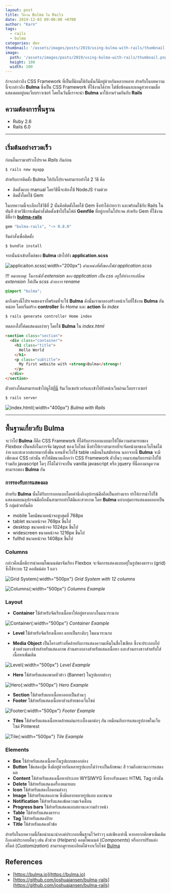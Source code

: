 ```yaml
---
layout: post
title: ใช้งาน Bulma ใน Rails
date: 2019-12-03 09:00:00 +0700
author: "Karn"
tags:
  - rails
  - bulma
categories: dev
thumbnail: '/assets/images/posts/2019/using-bulma-with-rails/thumbnail.png'
image:
  path: '/assets/images/posts/2019/using-bulma-with-rails/thumbnail.png'
  height: 100
  width: 100
---
```


ถ้าจะกล่าวถึง CSS Framework ที่เป็นที่นิยมใช้กันนั้นก็มีอยู่ด้วยกันหลากหลาย สำหรับในบทความนี้จะกล่าวถึง **Bulma** ซึ่งเป็น CSS Framework ที่ใช้งานได้ง่าย ไม่ซับซ้อนและแลดูสวยงามเมื่อแสดงผลอยู่บนเว็บบราวเซอร์ โดยในวันนี้เราจะนำ **Bulma** มาใช้งานร่วมกันกับ **Rails**

<!--more-->

## ความต้องการพื้นฐาน
- Ruby 2.6
- Rails 6.0

-----

## เริ่มต้นอย่างรวดเร็ว
ก่อนอื่นเรามาสร้างโปรเจค *Rails* กันก่อน

```bash
$ rails new myapp
```

สำหรับการติดตั้ง Bulma ให้กับโปรเจคสามารถทำได้ 2 วิธี คือ
- ติดตั้งแบบ manual โดยวิธีนี้จะต้องใช้ NodeJS ร่วมด้วย
- ติดตั้งโดยใช้ Gem

ในบทความนี้จะเลือกใช้วิธีที่ 2 นั้นคือติดตั้งโดยใช้ Gem ซึ่งทำได้ง่ายกว่า และพร้อมใช้กับ Rails ในทันที ด้วยวิธีการเพิ่มคำสั่งติดตั้งเข้าไปในไฟล์ **Gemfile** ที่อยู่ภายในโปรเจค สำหรับ Gem ที่ใช้งานมีชื่อว่า
**[bulma-rails](https://github.com/joshuajansen/bulma-rails)**

```ruby
gem "bulma-rails", "~> 0.8.0"
```

รันคำสั่งเพื่อติดตั้ง

```bash
$ bundle install
```

จากนั้นนำเข้าสไตล์ของ **Bulma** เข้าไปยัง **application.scss**

![applicaiton.scss](/assets/images/posts/2019/using-bulma-with-rails/application-scss-path.png){:width="200px"}
*ตำแหน่งที่ตั้งของไฟล์ application.scss*

*!!! หมายเหตุ: ในกรณีที่ extension ของ application เป็น css อยู่ให้ทำการเปลี่ยน extension ให้เป็น scss ด้วยการ rename*


```scss
@import "bulma";
```

มาถึงตรงนี้โปรเจคของเราก็พร้อมที่จะใช้ **Bulma** ดังนั้นเรามาลองสร้างหน้าเว็บที่ใช้งาน **Bulma** กันหน่อย
โดยเริ่มสร้าง **controller** ชื่อ *Home* และ **action** ชื่อ *index*
```bash
$ rails generate controller Home index
```

ทดลองใส่โค้ดแสดงผลง่ายๆ โดยใช้ **Bulma** ใน *index.html*
```html
<section class="section">
  <div class="container">
    <h1 class="title">
      Hello World
    </h1>
    <p class="subtitle">
      My first website with <strong>Bulma</strong>!
    </p>
  </div>
</section>
```

ตัวอย่างโค้ดสามารถเข้าไปดูได้[ที่นี่](https://bulma.io/documentation/overview/start/)
รันเว็บเซอร์เวอร์และเข้าไปยังหน้าเว็บผ่านเว็บบราวเซอร์
```bash
$ rails server
```

![index.html](/assets/images/posts/2019/using-bulma-with-rails/bulma-with-rails.png){:width="400px"}
*Bulma with Rails*

---
## พื้นฐานเกี่ยวกับ Bulma
จะว่าไป **Bulma** ก็คือ CSS Framework ที่ได้รับการออกแบบมาให้ใช้ความสามารถของ *Flexbox* เป็นหลักในการจัด layout ของเว็บไซด์ ซึ่งทำให้เราสามารถที่จะจัดหน้าตาของเว็บไซด์ได้ง่าย และสะดวกสบายมากยิ่งขึ้น แทนที่จะไปใช้ table เหมือนในสมัยก่อน นอกจากนี้ **Bulma** จะมีเพียงแค่ CSS เท่านั้น ทำให้มีขนาดเล็กกว่า CSS Framework ตัวอื่นๆ เหมาะสมกับการนำไปใช้ร่วมกับ javascript ใดๆ ก็ได้ไม่ว่าจะเป็น vanilla javascript หรือ jquery ที่นี้ลองมาดูความสามารถของ **Bulma** กัน

### การรองรับการแสดงผล
สำหรับ **Bulma** นั้นได้รับการออกแบบโดยคำนึงถึงอุปกรณ์มือถือเป็นอย่างแรก ทำให้การนำไปใช้แสดงผลบนอุปกรณ์มือถือนั้นสามารถทำได้ดีและสวยงาม โดย **Bulma** แบ่งกลุ่มการแสดงผลออกเป็น 5 กลุ่มด้วยกันคือ
- mobile โดยมีขนาดหน้าจอสูงสุดที่ 768px
- tablet ขนาดหน้าจอ 769px ขึ้นไป
- desktop ขนาดหน้าจอ 1024px ขึ้นไป
- widescreen ขนาดหน้าจอ 1216px ขึ้นไป
- fullhd ขนาดหน้าจอ 1408px ขึ้นไป

### Columns
กล่าวคือเมื่อมีการนำคอมโพเนนต์มาจัดเรียง Flexbox จะจัดการแสดงแบบอยุ่ในรูปของตาราง (grid) ซึ่งใช้ระบบ 12 คอลัมน์ต่อ 1 แถว

![Grid System](/assets/images/posts/2019/using-bulma-with-rails/grid-system.png){:width="500px"}
*Grid System with 12 columns*

![Columns](/assets/images/posts/2019/using-bulma-with-rails/example-columns.png){:width="500px"}
*Columns Example*

### Layout
- **Container** ใช้สำหรับจัดเรียงเนื้อหาให้อยู่ตรงกลางในแนวระนาบ

![Container](/assets/images/posts/2019/using-bulma-with-rails/example-container.png){:width="500px"}
*Container Example*

- **Level** ใช้สำหรับจัดเรียงเนื้อหา แยกเป็นระดับๆ ในแนวระนาบ

- **Media Object** เป็นโครงสร้างที่คล้ายกับการแสดงความเห็นในสื่อโซเชียล ซึ่งจะประกอบไปด้วยส่วนทางซ้ายสำหรับแสดงภาพ ส่วนตรงกลางสำหรับแสดงเนื้อหา และส่วนทางขวาสำหรับใส่เนื้อหาเพิ่มเติม

![Level](/assets/images/posts/2019/using-bulma-with-rails/example-level.png){:width="500px"}
*Level Example*

- **Hero** ใช้สำหรับแสดงพาดหัวข่าว (Banner) ในรูปแบบต่างๆ

![Hero](/assets/images/posts/2019/using-bulma-with-rails/example-hero.png){:width="500px"}
*Hero Example*

- **Section** ใช้สำหรับแยกเนื้อหาออกเป็นส่วนๆ
- **Footer** ใช้สำหรับแสดงเนื้อหาส่วนท้ายของเว็บไซด์

![Footer](/assets/images/posts/2019/using-bulma-with-rails/example-footer.png){:width="500px"}
*Footer Example*

- **Tiles** ใช้สำหรับแสดงเนื้อหาคล้ายแผ่นกระเบื้องมาต่อๆ กัน เหมือนกับการแสดงรูปภาพในเว็บไซด์ Pinterest

![Tile](/assets/images/posts/2019/using-bulma-with-rails/example-tile.png){:width="500px"}
*Tile Example*

### Elements
- **Box** ใช้สำหรับแสดงเนื้อหาในรูปแบบของกล่อง
- **Button** ใช้แสดงปุ่ม ซึ่งมีอยู่ด้วยกันหลายรูปแบบไม่ว่าจะเป็นลักษณะ สี รวมถึงสถานะการแสดงผล
- **Content** ใช้สำหรับแสดงเนื้อหาประเภท WYSIWYG ซึ่งรองรับเฉพาะ HTML Tag เท่านั้น
- **Delete** ใช้สำหรับแสดงเครื่องหมายลบ
- **Icon** ใช้สำหรับแสดงไอคอนต่างๆ
- **Image** ใช้สำหรับแสดงภาพ ซึ่งมีหลากหลายรูปแบบ และขนาด
- **Notification** ใช้สำหรับแสดงข้อความแจ้งเตือน
- **Progress bars** ใช้สำหรับแสดงแถบสถานะความก้าวหน้า
- **Table** ใช้สำหรับแสดงตาราง
- **Tag** ใช้สำหรับแสดงป้าย
- **Title** ใช้สำหรับแสดงหัวข้อ

สำหรับในบทความนี้ก็ขอนำแนะนำองค์ประกอบพื้นฐานไว้คร่าวๆ แต่เพียงเท่านี้ หากอยากศึกษาเพิ่มเติมถึงองค์ประกอบอื่นๆ เช่น ตัวช่วย (*Helpers*) คอมโพเนนต์ (*Components*) หรือการปรับแต่งสไตล์ (*Customization*) สามารถดูรายละเอียดได้จากเว็บไซด์ [Bulma](https://bulma.io)

## References
- [https://bulma.io](https://bulma.io)
- [https://github.com/joshuajansen/bulma-rails](https://github.com/joshuajansen/bulma-rails)
